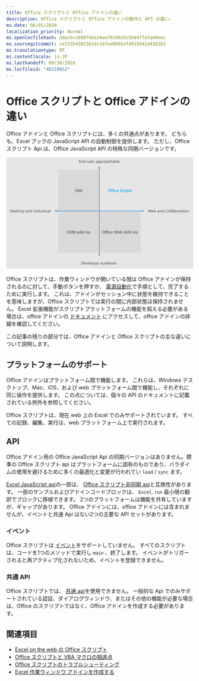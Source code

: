 ```yaml
---
title: Office スクリプトと Office アドインの違い
description: Office スクリプトと Office アドインの動作と API の違い。
ms.date: 06/01/2020
localization_priority: Normal
ms.openlocfilehash: ddac6cc68874da34ae76c66a5c5b84ffa7a60eec
ms.sourcegitcommit: ce72354381561dc167ea0092efd915642a9161b3
ms.translationtype: MT
ms.contentlocale: ja-JP
ms.lasthandoff: 09/30/2020
ms.locfileid: "48319652"
---
```

# <a name="differences-between-office-scripts-and-office-add-ins"></a>Office スクリプトと Office アドインの違い

Office アドインと Office スクリプトには、多くの共通点があります。 どちらも、Excel ブックの JavaScript API の自動制御を提供します。 ただし、Office スクリプト Api は、Office JavaScript API の特殊な同期バージョンです。

![さまざまな Office 機能拡張ソリューションのフォーカス領域を示す4つの領域の図。 Office スクリプトと Office Web アドインはどちらも Web とコラボレーションに重点が置いていますが、Office スクリプトはエンドユーザーに対して機能します (ただし、Office Web アドインでは、プロフェッショナル開発者が対象となります)。)](../images/office-programmability-diagram.png)

Office スクリプトは、作業ウィンドウが開いている間は Office アドインが保持されるのに対して、手動ボタンを押すか、 [電源自動化](https://flow.microsoft.com/)で手順として、完了するために実行します。 これは、アドインがセッション中に状態を維持できることを意味しますが、Office スクリプトでは実行の間に内部状態は保持されません。 Excel 拡張機能がスクリプトプラットフォームの機能を超える必要がある場合は、office アドインの [ドキュメント](/office/dev/add-ins) にアクセスして、office アドインの詳細を確認してください。

この記事の残りの部分では、Office アドインと Office スクリプトの主な違いについて説明します。

## <a name="platform-support"></a>プラットフォームのサポート

Office アドインはプラットフォーム間で機能します。 これらは、Windows デスクトップ、Mac、iOS、および web プラットフォーム間で機能し、それぞれに同じ操作を提供します。 この点については、個々の API のドキュメントに記載されている例外を参照してください。

Office スクリプトは、現在 web 上の Excel でのみサポートされています。 すべての記録、編集、実行は、web プラットフォーム上で実行されます。

## <a name="apis"></a>API

Office アドイン用の Office JavaScript Api の同期バージョンはありません。標準の Office スクリプト api はプラットフォームに固有のものであり、パラダイムの使用を避けるために多くの最適化と変更が行われてい `load` / `sync` ます。

[Excel JavaScript api](/javascript/api/excel?view=excel-js-preview&preserve-view=true)の一部は、 [Office スクリプト非同期 api](../develop/excel-async-model.md)と互換性があります。 一部のサンプルおよびアドインコードブロックは、 `Excel.run` 最小限の翻訳でブロックに移植できます。 2つのプラットフォームは機能を共有していますが、ギャップがあります。 Office アドインには、office アドインには含まれませんが、イベントと共通 Api はない2つの主要な API セットがあります。

### <a name="events"></a>イベント

Office スクリプトは [イベント](/office/dev/add-ins/excel/excel-add-ins-events)をサポートしていません。 すべてのスクリプトは、コードを1つのメソッドで実行し `main` 、終了します。 イベントがトリガーされると再アクティブ化されないため、イベントを登録できません。

### <a name="common-apis"></a>共通 API

Office スクリプトでは、 [共通 api](/javascript/api/office)を使用できません。 一般的な Api でのみサポートされている認証、ダイアログウィンドウ、またはその他の機能が必要な場合は、Office のスクリプトではなく、Office アドインを作成する必要があります。

## <a name="see-also"></a>関連項目

- [Excel on the web の Office スクリプト](../overview/excel.md)
- [Office スクリプトと VBA マクロの相違点](vba-differences.md)
- [Office スクリプトのトラブルシューティング](../testing/troubleshooting.md)
- [Excel 作業ウィンドウ アドインを作成する](/office/dev/add-ins/quickstarts/excel-quickstart-jquery)
